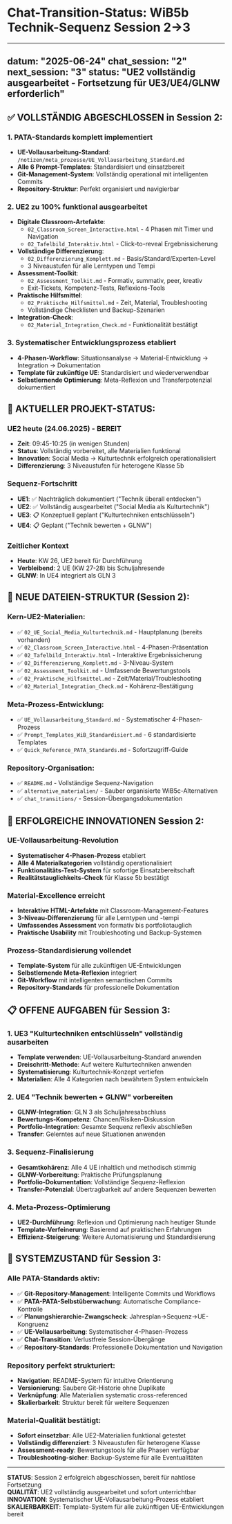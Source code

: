 # Chat-Transition-Status: WiB5b Technik-Sequenz Session 2→3

---
datum: "2025-06-24"
chat_session: "2"
next_session: "3"
status: "UE2 vollständig ausgearbeitet - Fortsetzung für UE3/UE4/GLNW erforderlich"
---

## ✅ **VOLLSTÄNDIG ABGESCHLOSSEN in Session 2:**

### **1. PATA-Standards komplett implementiert**
- **UE-Vollausarbeitung-Standard**: `/notizen/meta_prozesse/UE_Vollausarbeitung_Standard.md`
- **Alle 6 Prompt-Templates**: Standardisiert und einsatzbereit
- **Git-Management-System**: Vollständig operational mit intelligenten Commits
- **Repository-Struktur**: Perfekt organisiert und navigierbar

### **2. UE2 zu 100% funktional ausgearbeitet**
- **Digitale Classroom-Artefakte**: 
  - `02_Classroom_Screen_Interactive.html` - 4 Phasen mit Timer und Navigation
  - `02_Tafelbild_Interaktiv.html` - Click-to-reveal Ergebnissicherung
- **Vollständige Differenzierung**:
  - `02_Differenzierung_Komplett.md` - Basis/Standard/Experten-Level
  - 3 Niveaustufen für alle Lerntypen und Tempi
- **Assessment-Toolkit**:
  - `02_Assessment_Toolkit.md` - Formativ, summativ, peer, kreativ
  - Exit-Tickets, Kompetenz-Tests, Reflexions-Tools
- **Praktische Hilfsmittel**:
  - `02_Praktische_Hilfsmittel.md` - Zeit, Material, Troubleshooting
  - Vollständige Checklisten und Backup-Szenarien
- **Integration-Check**:
  - `02_Material_Integration_Check.md` - Funktionalität bestätigt

### **3. Systematischer Entwicklungsprozess etabliert**
- **4-Phasen-Workflow**: Situationsanalyse → Material-Entwicklung → Integration → Dokumentation
- **Template für zukünftige UE**: Standardisiert und wiederverwendbar
- **Selbstlernende Optimierung**: Meta-Reflexion und Transferpotenzial dokumentiert

## 🎯 **AKTUELLER PROJEKT-STATUS:**

### **UE2 heute (24.06.2025) - BEREIT**
- **Zeit**: 09:45-10:25 (in wenigen Stunden)
- **Status**: Vollständig vorbereitet, alle Materialien funktional
- **Innovation**: Social Media → Kulturtechnik erfolgreich operationalisiert
- **Differenzierung**: 3 Niveaustufen für heterogene Klasse 5b

### **Sequenz-Fortschritt**
- **UE1**: ✅ Nachträglich dokumentiert ("Technik überall entdecken")
- **UE2**: ✅ Vollständig ausgearbeitet ("Social Media als Kulturtechnik") 
- **UE3**: 📋 Konzeptuell geplant ("Kulturtechniken entschlüsseln")
- **UE4**: 📋 Geplant ("Technik bewerten + GLNW")

### **Zeitlicher Kontext**
- **Heute**: KW 26, UE2 bereit für Durchführung
- **Verbleibend**: 2 UE (KW 27-28) bis Schuljahresende
- **GLNW**: In UE4 integriert als GLN 3

## 📁 **NEUE DATEIEN-STRUKTUR (Session 2):**

### **Kern-UE2-Materialien:**
- ✅ `02_UE_Social_Media_Kulturtechnik.md` - Hauptplanung (bereits vorhanden)
- ✅ `02_Classroom_Screen_Interactive.html` - 4-Phasen-Präsentation
- ✅ `02_Tafelbild_Interaktiv.html` - Interaktive Ergebnissicherung
- ✅ `02_Differenzierung_Komplett.md` - 3-Niveau-System
- ✅ `02_Assessment_Toolkit.md` - Umfassende Bewertungstools
- ✅ `02_Praktische_Hilfsmittel.md` - Zeit/Material/Troubleshooting
- ✅ `02_Material_Integration_Check.md` - Kohärenz-Bestätigung

### **Meta-Prozess-Entwicklung:**
- ✅ `UE_Vollausarbeitung_Standard.md` - Systematischer 4-Phasen-Prozess
- ✅ `Prompt_Templates_WiB_Standardisiert.md` - 6 standardisierte Templates
- ✅ `Quick_Reference_PATA_Standards.md` - Sofortzugriff-Guide

### **Repository-Organisation:**
- ✅ `README.md` - Vollständige Sequenz-Navigation
- ✅ `alternative_materialien/` - Sauber organisierte WiB5c-Alternativen
- ✅ `chat_transitions/` - Session-Übergangsdokumentation

## 🚀 **ERFOLGREICHE INNOVATIONEN Session 2:**

### **UE-Vollausarbeitung-Revolution**
- **Systematischer 4-Phasen-Prozess** etabliert
- **Alle 4 Materialkategorien** vollständig operationalisiert
- **Funktionalitäts-Test-System** für sofortige Einsatzbereitschaft
- **Realitätstauglichkeits-Check** für Klasse 5b bestätigt

### **Material-Excellence erreicht**
- **Interaktive HTML-Artefakte** mit Classroom-Management-Features
- **3-Niveau-Differenzierung** für alle Lerntypen und -tempi
- **Umfassendes Assessment** von formativ bis portfoliotauglich
- **Praktische Usability** mit Troubleshooting und Backup-Systemen

### **Prozess-Standardisierung vollendet**
- **Template-System** für alle zukünftigen UE-Entwicklungen
- **Selbstlernende Meta-Reflexion** integriert
- **Git-Workflow** mit intelligenten semantischen Commits
- **Repository-Standards** für professionelle Dokumentation

## 📋 **OFFENE AUFGABEN für Session 3:**

### **1. UE3 "Kulturtechniken entschlüsseln" vollständig ausarbeiten**
- **Template verwenden**: UE-Vollausarbeitung-Standard anwenden
- **Dreischritt-Methode**: Auf weitere Kulturtechniken anwenden
- **Systematisierung**: Kulturtechnik-Konzept vertiefen
- **Materialien**: Alle 4 Kategorien nach bewährtem System entwickeln

### **2. UE4 "Technik bewerten + GLNW" vorbereiten**
- **GLNW-Integration**: GLN 3 als Schuljahresabschluss
- **Bewertungs-Kompetenz**: Chancen/Risiken-Diskussion
- **Portfolio-Integration**: Gesamte Sequenz reflexiv abschließen
- **Transfer**: Gelerntes auf neue Situationen anwenden

### **3. Sequenz-Finalisierung**
- **Gesamtkohärenz**: Alle 4 UE inhaltlich und methodisch stimmig
- **GLNW-Vorbereitung**: Praktische Prüfungsplanung
- **Portfolio-Dokumentation**: Vollständige Sequenz-Reflexion
- **Transfer-Potenzial**: Übertragbarkeit auf andere Sequenzen bewerten

### **4. Meta-Prozess-Optimierung**
- **UE2-Durchführung**: Reflexion und Optimierung nach heutiger Stunde
- **Template-Verfeinerung**: Basierend auf praktischen Erfahrungen
- **Effizienz-Steigerung**: Weitere Automatisierung und Standardisierung

## 🔧 **SYSTEMZUSTAND für Session 3:**

### **Alle PATA-Standards aktiv:**
- ✅ **Git-Repository-Management**: Intelligente Commits und Workflows
- ✅ **PATA-PATA-Selbstüberwachung**: Automatische Compliance-Kontrolle
- ✅ **Planungshierarchie-Zwangscheck**: Jahresplan→Sequenz→UE-Kongruenz
- ✅ **UE-Vollausarbeitung**: Systematischer 4-Phasen-Prozess
- ✅ **Chat-Transition**: Verlustfreie Session-Übergänge
- ✅ **Repository-Standards**: Professionelle Dokumentation und Navigation

### **Repository perfekt strukturiert:**
- **Navigation**: README-System für intuitive Orientierung
- **Versionierung**: Saubere Git-Historie ohne Duplikate
- **Verknüpfung**: Alle Materialien systematic cross-referenced
- **Skalierbarkeit**: Struktur bereit für weitere Sequenzen

### **Material-Qualität bestätigt:**
- **Sofort einsetzbar**: Alle UE2-Materialien funktional getestet
- **Vollständig differenziert**: 3 Niveaustufen für heterogene Klasse
- **Assessment-ready**: Bewertungstools für alle Phasen verfügbar
- **Troubleshooting-sicher**: Backup-Systeme für alle Eventualitäten

---

**STATUS**: Session 2 erfolgreich abgeschlossen, bereit für nahtlose Fortsetzung  
**QUALITÄT**: UE2 vollständig ausgearbeitet und sofort unterrichtbar  
**INNOVATION**: Systematischer UE-Vollausarbeitung-Prozess etabliert  
**SKALIERBARKEIT**: Template-System für alle zukünftigen UE-Entwicklungen bereit